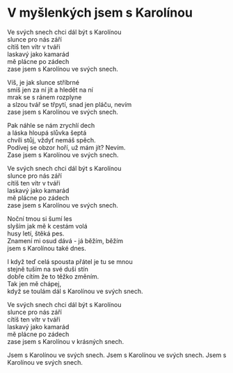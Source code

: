 # V myšlenkých jsem s Karolínou

Ve svých snech chci dál být s Karolínou  
slunce pro nás září  
cítíš ten vítr v tváři  
laskavý jako kamarád  
mě plácne po zádech  
zase jsem s Karolínou ve svých snech.

Víš, je jak slunce stříbrné  
smíš jen za ní jít a hledět na ní  
mrak se s ránem rozplyne  
a slzou tvář se třpytí, snad jen pláču, nevím  
zase jsem s Karolínou ve svých snech.

Pak náhle se nám zrychlí dech  
a láska hloupá slůvka šeptá  
chvíli stůj, vždyť nemáš spěch.  
Podívej se obzor hoří, už mám jít? Nevím.  
Zase jsem s Karolínou ve svých snech.

Ve svých snech chci dál být s Karolínou  
slunce pro nás září  
cítíš ten vítr v tváři  
laskavý jako kamarád  
mě plácne po zádech  
zase jsem s Karolínou ve svých snech.

Noční tmou si šumí les  
slyším jak mě k cestám volá  
husy letí, štěká pes.  
Znamení mi osud dává - já běžím, běžím  
jsem s Karolínou také dnes.

I když teď celá spousta přátel je tu se mnou  
stejně tuším na své duši stín  
dobře cítím že to těžko změním.  
Tak jen mě chápej,  
když se toulám dál s Karolínou ve svých snech.

Ve svých snech chci dál být s Karolínou  
slunce pro nás září  
cítíš ten vítr v tváři  
laskavý jako kamarád  
mě plácne po zádech  
zase jsem s Karolínou v krásných snech.

Jsem s Karolínou ve svých snech.
Jsem s Karolínou ve svých snech.
Jsem s Karolínou ve svých snech.

